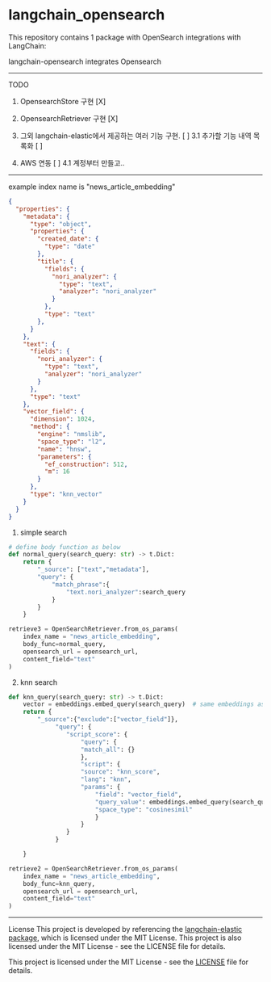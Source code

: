 # langchain_opensearch

This repository contains 1 package with OpenSearch integrations with LangChain:

langchain-opensearch integrates Opensearch 

---

TODO 
1. OpensearchStore 구현 [X]
2. OpensearchRetriever 구현 [X]
3. 그외 langchain-elastic에서 제공하는 여러 기능 구현. [ ]
   3.1 추가할 기능 내역 목록화 [ ]

4. AWS 연동 [ ]
    4.1 계정부터 만들고.. 

---

example index
name is "news_article_embedding"
```json
{
  "properties": {
    "metadata": {
      "type": "object",
      "properties": {
        "created_date": {
          "type": "date"
        },
        "title": {
          "fields": {
            "nori_analyzer": {
              "type": "text",
              "analyzer": "nori_analyzer"
            }
          },
          "type": "text"
        },
      }
    },
    "text": {
      "fields": {
        "nori_analyzer": {
          "type": "text",
          "analyzer": "nori_analyzer"
        }
      },
      "type": "text"
    },
    "vector_field": {
      "dimension": 1024,
      "method": {
        "engine": "nmslib",
        "space_type": "l2",
        "name": "hnsw",
        "parameters": {
          "ef_construction": 512,
          "m": 16
        }
      },
      "type": "knn_vector"
    }
  }
}
```

1. simple search
```python
# define body function as below
def normal_query(search_query: str) -> t.Dict:
    return {
        "_source": ["text","metadata"], 
        "query": {
            "match_phrase":{
                "text.nori_analyzer":search_query
            }
        }
    }

retrieve3 = OpenSearchRetriever.from_os_params(
    index_name = "news_article_embedding",
    body_func=normal_query,
    opensearch_url = opensearch_url,
    content_field="text"
)
```

2. knn search 
```python
def knn_query(search_query: str) -> t.Dict:
    vector = embeddings.embed_query(search_query)  # same embeddings as for indexing
    return {
        "_source":{"exclude":["vector_field"]},
             "query": {
                "script_score": {
                    "query": {
                    "match_all": {}
                    },
                    "script": {
                    "source": "knn_score",
                    "lang": "knn",
                    "params": {
                        "field": "vector_field",
                        "query_value": embeddings.embed_query(search_query),
                        "space_type": "cosinesimil"
                        }
                    }
                }
             }

    }

retrieve2 = OpenSearchRetriever.from_os_params(
    index_name = "news_article_embedding",
    body_func=knn_query,
    opensearch_url = opensearch_url,
    content_field="text"
)    
```

---

License
This project is developed by referencing the [langchain-elastic package](https://github.com/langchain-ai/langchain-elastic), which is licensed under the MIT License.
This project is also licensed under the MIT License - see the LICENSE file for details.

This project is licensed under the MIT License - see the [LICENSE](./LICENSE) file for details.
